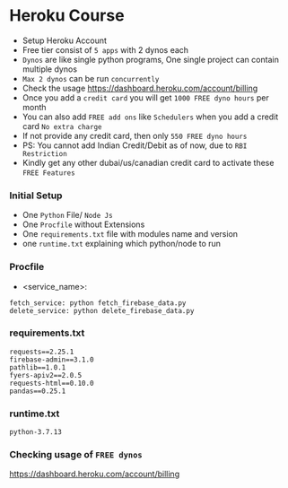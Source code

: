 # Heroku Course

- Setup Heroku Account
- Free tier consist of `5 apps` with 2 dynos each
- `Dynos` are like single python programs, One single project can contain multiple dynos
- `Max 2 dynos` can be run `concurrently`
- Check the usage https://dashboard.heroku.com/account/billing
- Once you add a `credit card` you will get `1000 FREE dyno hours` per month
- You can also add `FREE add ons` like `Schedulers` when you add a credit card `No extra charge`
- If not provide any credit card, then only `550 FREE dyno hours`
- PS: You cannot add Indian Credit/Debit as of now, due to `RBI Restriction`
- Kindly get any other dubai/us/canadian credit card to activate these `FREE Features`

### Initial Setup
- One `Python` File/ `Node Js`
- One `Procfile` without Extensions
- One `requirements.txt` file with modules name and version
- one `runtime.txt` explaining which python/node to run

### Procfile
- <service_name>: <path to the program>
```console
fetch_service: python fetch_firebase_data.py
delete_service: python delete_firebase_data.py

```

### requirements.txt
```console
requests==2.25.1
firebase-admin==3.1.0
pathlib==1.0.1
fyers-apiv2==2.0.5
requests-html==0.10.0
pandas==0.25.1
```

### runtime.txt
```console
python-3.7.13
```


### Checking usage of `FREE dynos`
https://dashboard.heroku.com/account/billing


